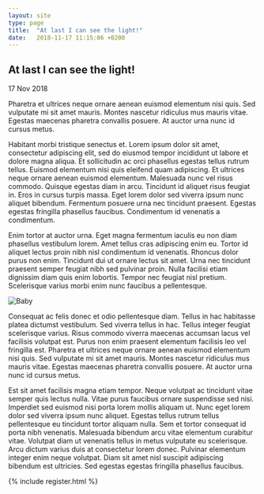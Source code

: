```yaml
---
layout: site
type: page
title:  "At last I can see the light!"
date:   2018-11-17 11:15:06 +0200
---
```

<section>
<div class="post-title">
<h2>At last I can see the light!</h2>
<p class="date">17 Nov 2018</p>
</div>
<p class="summery">
Pharetra et ultrices neque ornare aenean euismod elementum nisi quis. Sed vulputate mi sit amet mauris. Montes nascetur ridiculus mus mauris vitae. Egestas maecenas pharetra convallis posuere. At auctor urna nunc id cursus metus.
</p>
</section>

<section class="text-conteiner">
<p>Habitant morbi tristique senectus et. Lorem ipsum dolor sit amet, consectetur adipiscing elit, sed do eiusmod tempor incididunt ut labore et dolore magna aliqua. Et sollicitudin ac orci phasellus egestas tellus rutrum tellus. Euismod elementum nisi quis eleifend quam adipiscing. Et ultrices neque ornare aenean euismod elementum. Malesuada nunc vel risus commodo. Quisque egestas diam in arcu. Tincidunt id aliquet risus feugiat in. Eros in cursus turpis massa. Eget lorem dolor sed viverra ipsum nunc aliquet bibendum. Fermentum posuere urna nec tincidunt praesent. Egestas egestas fringilla phasellus faucibus. Condimentum id venenatis a condimentum.</p>

<p>Enim tortor at auctor urna. Eget magna fermentum iaculis eu non diam phasellus vestibulum lorem. Amet tellus cras adipiscing enim eu. Tortor id aliquet lectus proin nibh nisl condimentum id venenatis. Rhoncus dolor purus non enim. Tincidunt dui ut ornare lectus sit amet. Urna nec tincidunt praesent semper feugiat nibh sed pulvinar proin. Nulla facilisi etiam dignissim diam quis enim lobortis. Tempor nec feugiat nisl pretium. Scelerisque varius morbi enim nunc faucibus a pellentesque.</p>

<div class="media">
    <img src="{{ site.baseurl }}/images/image03.jpg" alt="Baby">
</div>

<p>Consequat ac felis donec et odio pellentesque diam. Tellus in hac habitasse platea dictumst vestibulum. Sed viverra tellus in hac. Tellus integer feugiat scelerisque varius. Risus commodo viverra maecenas accumsan lacus vel facilisis volutpat est. Purus non enim praesent elementum facilisis leo vel fringilla est. Pharetra et ultrices neque ornare aenean euismod elementum nisi quis. Sed vulputate mi sit amet mauris. Montes nascetur ridiculus mus mauris vitae. Egestas maecenas pharetra convallis posuere. At auctor urna nunc id cursus metus.</p>

<p>Est sit amet facilisis magna etiam tempor. Neque volutpat ac tincidunt vitae semper quis lectus nulla. Vitae purus faucibus ornare suspendisse sed nisi. Imperdiet sed euismod nisi porta lorem mollis aliquam ut. Nunc eget lorem dolor sed viverra ipsum nunc aliquet. Egestas tellus rutrum tellus pellentesque eu tincidunt tortor aliquam nulla. Sem et tortor consequat id porta nibh venenatis. Malesuada bibendum arcu vitae elementum curabitur vitae. Volutpat diam ut venenatis tellus in metus vulputate eu scelerisque. Arcu dictum varius duis at consectetur lorem donec. Pulvinar elementum integer enim neque volutpat. Diam sit amet nisl suscipit adipiscing bibendum est ultricies. Sed egestas egestas fringilla phasellus faucibus.</p>
</section>

{% include register.html %}
